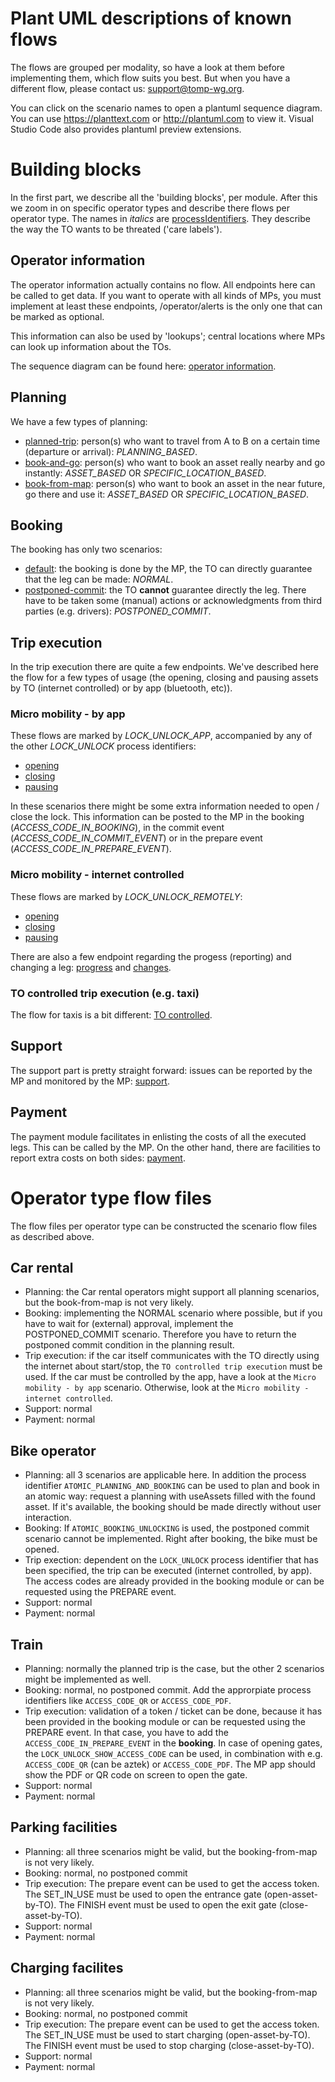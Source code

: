 # Plant UML descriptions of known flows
The flows are grouped per modality, so have a look at them before implementing them, which flow suits you best. But when you have a different flow, please contact us: support@tomp-wg.org.

You can click on the scenario names to open a plantuml sequence diagram. You can use https://planttext.com or http://plantuml.com to view it. Visual Studio Code also provides plantuml preview extensions.

# Building blocks
In the first part, we describe all the 'building blocks', per module. After this we zoom in on specific operator types and describe there flows per operator type.
The names in _italics_ are [processIdentifiers](https://github.com/TOMP-WG/TOMP-API/wiki/ProcessIdentifiers). They describe the way the TO wants to be threated ('care labels').

## Operator information
The operator information actually contains no flow. All endpoints here can be called to get data. If you want to operate with all kinds of MPs, you must implement at least these endpoints, /operator/alerts is the only one that can be marked as optional.

This information can also be used by 'lookups'; central locations where MPs can look up information about the TOs.

The sequence diagram can be found here: [operator information](Planning/default.plantuml).

## Planning
We have a few types of planning:
* [planned-trip](Planning/planned-trip.plantuml): person(s) who want to travel from A to B on a certain time (departure or arrival): _PLANNING_BASED_. 
* [book-and-go](Planning/book-and-go.plantuml): person(s) who want to book an asset really nearby and go instantly: _ASSET_BASED_ OR _SPECIFIC_LOCATION_BASED_.
* [book-from-map](Planning/book-from-map.plantuml): person(s) who want to book an asset in the near future, go there and use it: _ASSET_BASED_ OR _SPECIFIC_LOCATION_BASED_.

## Booking
The booking has only two scenarios:
* [default](Booking/default.plantuml): the booking is done by the MP, the TO can directly guarantee that the leg can be made: _NORMAL_.
* [postponed-commit](Booking/postponed-commit.plantuml): the TO **cannot** guarantee directly the leg. There have to be taken some (manual) actions or acknowledgments from third parties (e.g. drivers): _POSTPONED_COMMIT_.

## Trip execution
In the trip execution there are quite a few endpoints. We've described here the flow for a few types of usage (the opening, closing and pausing assets by TO (internet controlled) or by app (bluetooth, etc)).

### Micro mobility - by app
These flows are marked by _LOCK_UNLOCK_APP_, accompanied by any of the other _LOCK_UNLOCK_ process identifiers:
* [opening](TripExecution/open-asset-by-app.plantuml)
* [closing](TripExecution/finish-asset-by-app.plantuml)
* [pausing](TripExecution/pause-asset-by-app.plantuml)

In these scenarios there might be some extra information needed to open / close the lock. This information can be posted to the MP in the booking (_ACCESS_CODE_IN_BOOKING_), in the commit event (_ACCESS_CODE_IN_COMMIT_EVENT_) or in the prepare event (_ACCESS_CODE_IN_PREPARE_EVENT_).

### Micro mobility - internet controlled
These flows are marked by _LOCK_UNLOCK_REMOTELY_:
* [opening](TripExecution/open-asset-by-TO.plantuml)
* [closing](TripExecution/finish-asset-by-TO.plantuml)
* [pausing](TripExecution/pause-asset-by-TO.plantuml)

There are also a few endpoint regarding the progess (reporting) and changing a leg: [progress](TripExecution/progress.plantuml) and [changes](TripExecution/change-leg.plantuml).

### TO controlled trip execution (e.g. taxi)
The flow for taxis is a bit different: [TO controlled](TripExecution/to-controlled.plantuml).

## Support
The support part is pretty straight forward: issues can be reported by the MP and monitored by the MP: [support](Support/default.plantuml).

## Payment
The payment module facilitates in enlisting the costs of all the executed legs. This can be called by the MP. On the other hand, there are facilities to report extra costs on both sides: [payment](Payment/default.plantuml).

# Operator type flow files
The flow files per operator type can be constructed the scenario flow files as described above.

## Car rental
* Planning: the Car rental operators might support all planning scenarios, but the book-from-map is not very likely.
* Booking: implementing the NORMAL scenario where possible, but if you have to wait for (external) approval, implement the POSTPONED_COMMIT scenario. Therefore you have to return the postponed commit condition in the planning result.
* Trip execution: if the car itself communicates with the TO directly using the internet about start/stop, the `TO controlled trip execution` must be used. If the car must be controlled by the app, have a look at the `Micro mobility - by app` scenario. Otherwise, look at the `Micro mobility - internet controlled`.
* Support: normal
* Payment: normal

## Bike operator
* Planning: all 3 scenarios are applicable here. In addition the process identifier `ATOMIC_PLANNING_AND_BOOKING` can be used to plan and book in an atomic way: request a planning with useAssets filled with the found asset. If it's available, the booking should be made directly without user interaction.
* Booking: If `ATOMIC_BOOKING_UNLOCKING` is used, the postponed commit scenario cannot be implemented. Right after booking, the bike must be opened. 
* Trip exection: dependent on the `LOCK_UNLOCK` process identifier that has been specified, the trip can be executed (internet controlled, by app). The access codes are already provided in the booking module or can be requested using the PREPARE event.
* Support: normal
* Payment: normal

## Train
* Planning: normally the planned trip is the case, but the other 2 scenarios might be implemented as well.
* Booking: normal, no postponed commit. Add the approrpiate process identifiers like `ACCESS_CODE_QR` or `ACCESS_CODE_PDF`.
* Trip execution: validation of a token / ticket can be done, because it has been provided in the booking module or can be requested using the PREPARE event. In that case, you have to add the `ACCESS_CODE_IN_PREPARE_EVENT` in the <b>booking</b>. In case of opening gates, the `LOCK_UNLOCK_SHOW_ACCESS_CODE` can be used, in combination with e.g. `ACCESS_CODE_QR` (can be aztek) or `ACCESS_CODE_PDF`. The MP app should show the PDF or QR code on screen to open the gate.
* Support: normal
* Payment: normal

## Parking facilities
* Planning: all three scenarios might be valid, but the booking-from-map is not very likely.
* Booking: normal, no postponed commit
* Trip execution: The prepare event can be used to get the access token. The SET_IN_USE must be used to open the entrance gate (open-asset-by-TO). The FINISH event must be used to open the exit gate (close-asset-by-TO).
* Support: normal
* Payment: normal

## Charging facilites
* Planning: all three scenarios might be valid, but the booking-from-map is not very likely.
* Booking: normal, no postponed commit
* Trip execution: The prepare event can be used to get the access token. The SET_IN_USE must be used to start charging (open-asset-by-TO). The FINISH event must be used to stop charging (close-asset-by-TO).
* Support: normal
* Payment: normal
